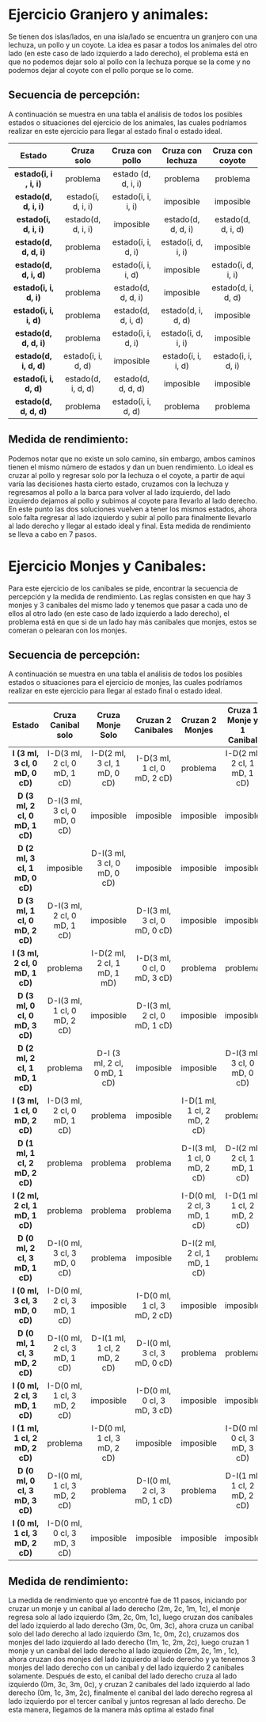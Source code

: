 # Ejercicio Granjero y animales:
Se tienen dos islas/lados, en una isla/lado se encuentra un granjero con una lechuza, un pollo y un coyote. La idea es pasar a todos los animales del otro lado (en este caso de lado izquierdo a lado derecho), el problema está en que no podemos dejar solo al pollo con la lechuza porque se la come y no podemos dejar al coyote con el pollo porque se lo come.

## Secuencia de percepción:
A continuación se muestra en una tabla el análisis de todos los posibles estados o situaciones del ejercicio de los animales, las cuales podríamos realizar en este ejercicio para llegar al estado final o estado ideal.

|        **Estado**       |    **Cruza solo**   | **Cruza con pollo** | **Cruza con lechuza** | **Cruza con coyote** |
|:-----------------------:|:-------------------:|:-------------------:|:---------------------:|:--------------------:|
| **estado(i, i , i, i)** |       problema      | estado (d, d, i, i) |        problema       |       problema       |
|  **estado(d, d, i, i)** | estado(i, d, i, i)  |  estado(i, i, i, i) |       imposible       |       imposible      |
|  **estado(i, d, i, i)** |  estado(d, d, i, i) |      imposible      |   estado(d, d, d, i)  |  estado(d, d, i, d)  |
|  **estado(d, d, d, i)** |       problema      |  estado(i, i, d, i) |   estado(i, d, i, i)  |       imposible      |
|  **estado(d, d, i, d)** |       problema      |  estado(i, i, i, d) |       imposible       |  estado(i, d, i, i)  |
|  **estado(i, i, d, i)** |       problema      |  estado(d, d, d, i) |       imposible       |  estado(d, i, d, d)  |
|  **estado(i, i, i, d)** |       problema      |  estado(d, d, i, d) |   estado(d, i, d, d)  |       imposible      |
|  **estado(d, d, d, i)** |       problema      |  estado(i, i, d, i) |   estado(i, d, i, i)  |       imposible      |
|  **estado(d, i, d, d)** |  estado(i, i, d, d) |      imposible      |   estado(i, i, i, d)  |  estado(i, i, d, i)  |
|  **estado(i, i, d, d)** |  estado(d, i, d, d) |  estado(d, d, d, d) |       imposible       |       imposible      |
|  **estado(d, d, d, d)** |       problema      |  estado(i, i, d, d) |        problema       |       problema       |

## Medida de rendimiento:
Podemos notar que no existe un solo camino, sin embargo, ambos caminos tienen el mismo número de estados y dan un buen rendimiento. Lo ideal es cruzar al pollo y regresar solo por la lechuza o el coyote, a partir de aqui varía las decisiones hasta cierto estado, cruzamos con la lechuza y regresamos al pollo a la barca para volver al lado izquierdo, del lado izquierdo dejamos al pollo y subimos al coyote para llevarlo al lado derecho. En este punto las dos soluciones vuelven a tener los mismos estados, ahora solo falta regresar al lado izquierdo y subir al pollo para finalmente llevarlo al lado derecho y llegar al estado ideal y final. Esta medida de rendimiento se lleva a cabo en 7 pasos.


# Ejercicio Monjes y Canibales: 
Para este ejercicio de los canibales se pide, encontrar la secuencia de percepción y la medida de rendimiento. Las reglas consisten en que hay 3 monjes y 3 canibales del mismo lado y tenemos que pasar a cada uno de ellos al otro lado (en este caso de lado izquierdo a lado derecho), el problema está en que si de un lado hay más canibales que monjes, estos se comeran o pelearan con los monjes.

## Secuencia de percepción: 
A continuación se muestra en una tabla el análisis de todos los posibles estados o situaciones para el ejercicio de monjes, las cuales podríamos realizar en este ejercicio para llegar al estado final o estado ideal.

|           **Estado**           |    **Cruza Canibal solo**   |     **Cruza Monje Solo**     |     **Cruzan 2 Canibales**    |     **Cruzan 2 Monjes**     | **Cruza 1 Monje y 1 Canibal** |
|:------------------------------:|:---------------------------:|:----------------------------:|:-----------------------------:|:---------------------------:|:-----------------------------:|
| **I (3 mI, 3 cI, 0 mD, 0 cD)** | I-D(3 mI, 2 cI, 0 mD, 1 cD) |  I-D(2 mI, 3 cI, 1 mD, 0 cD) |  I-D(3 mI, 1 cI, 0 mD, 2 cD)  |           problema          |  I-D(2 mI, 2 cI, 1 mD, 1 cD)  |
| **D (3 mI, 2 cI, 0 mD, 1 cD)** | D-I(3 mI, 3 cI, 0 mD, 0 cD) |           imposible          |           imposible           |          imposible          |           imposible           |
| **D (2 mI, 3 cI, 1 mD, 0 cD)** |          imposible          |  D-I(3 mI, 3 cI, 0 mD, 0 cD) |           imposible           |          imposible          |           imposible           |
| **D (3 mI, 1 cI, 0 mD, 2 cD)** | D-I(3 mI, 2 cI, 0 mD, 1 cD) |           imposible          |  D-I(3 mI, 3 cI, 0 mD, 0 cD)  |          imposible          |           imposible           |
| **I (3 mI, 2 cI, 0 mD, 1 cD)** |           problema          |  I-D(2 mI, 2 cI, 1 mD, 1 mD) |  I-D(3 mI, 0 cI, 0 mD, 3 cD)  |           problema          |            problema           |
| **D (3 mI, 0 cI, 0 mD, 3 cD)** | D-I(3 mI, 1 cI, 0 mD, 2 cD) |           imposible          |  D-I(3 mI, 2 cI, 0 mD, 1 cD)  |          imposible          |           imposible           |
| **D (2 mI, 2 cI, 1 mD, 1 cD)** |           problema          | D-I (3 mI, 2 cI, 0 mD, 1 cD) |           imposible           |          imposible          |  D-I(3 mI, 3 cI, 0 mD, 0 cD)  |
| **I (3 mI, 1 cI, 0 mD, 2 cD)** | I-D(3 mI, 2 cI, 0 mD, 1 cD) |           problema           |           imposible           | I-D(1 mI, 1 cI, 2 mD, 2 cD) |            problema           |
| **D (1 mI, 1 cI, 2 mD, 2 cD)** |           problema          |           problema           |            problema           | D-I(3 mI, 1 cI, 0 mD, 2 cD) |  D-I(2 mI, 2 cI, 1 mD, 1 cD)  |
| **I (2 mI, 2 cI, 1 mD, 1 cD)** |           problema          |           problema           |            problema           | I-D(0 mI, 2 cI, 3 mD, 1 cD) |  I-D(1 mI, 1 cI, 2 mD, 2 cD)  |
| **D (0 mI, 2 cI, 3 mD, 1 cD)** | D-I(0 mI, 3 cI, 3 mD, 0 cD) |           problema           |           imposible           | D-I(2 mI, 2 cI, 1 mD, 1 cD) |            problema           |
| **I (0 mI, 3 cI, 3 mD, 0 cD)** | I-D(0 mI, 2 cI, 3 mD, 1 cD) |           imposible          |  I-D(0 mI, 1 cI, 3 mD, 2 cD)  |          imposible          |           imposible           |
| **D (0 mI, 1 cI, 3 mD, 2 cD)** | D-I(0 mI, 2 cI, 3 mD, 1 cD) |  D-I(1 mI, 1 cI, 2 mD, 2 cD) |  D-I(0 mI, 3 cI, 3 mD, 0 cD)  |           problema          |            problema           |
| **I (0 mI, 2 cI, 3 mD, 1 cD)** | I-D(0 mI, 1 cI, 3 mD, 2 cD) |           imposible          |   I-D(0 mI, 0 cI, 3 mD, 3 cD) |          imposible          |           imposible           |
| **I (1 mI, 1 cI, 2 mD, 2 cD)** |           problema          |  I-D(0 mI, 1 cI, 3 mD, 2 cD) |           imposible           |          imposible          |  I-D(0 mI, 0 cI, 3 mD, 3 cD)  |
| **D (0 mI, 0 cI, 3 mD, 3 cD)** | D-I(0 mI, 1 cI, 3 mD, 2 cD) |           problema           |  D-I(0 mI, 2 cI, 3 mD, 1 cD)  |           problema          |  D-I(1 mI, 1 cI, 2 mD, 2 cD)  |
| **I (0 mI, 1 cI, 3 mD, 2 cD)** | I-D(0 mI, 0 cI, 3 mD, 3 cD) |           imposible          |           imposible           |          imposible          |           imposible           |

## Medida de rendimiento:
La medida de rendimiento que yo encontré fue de 11 pasos, iniciando por cruzar un monje y un canibal al lado derecho (2m, 2c, 1m, 1c), el monje regresa solo al lado izquierdo (3m, 2c, 0m, 1c), luego cruzan dos canibales del lado izquierdo al lado derecho (3m, 0c, 0m, 3c), ahora cruza un canibal solo del lado derecho al lado izquierdo (3m, 1c, 0m, 2c), cruzamos dos monjes del lado izquierdo al lado derecho (1m, 1c, 2m, 2c), luego cruzan 1 monje y un canibal del lado derecho al lado izquierdo (2m, 2c, 1m , 1c), ahora cruzan dos monjes del lado izquierdo al lado derecho y ya tenemos 3 monjes del lado derecho con un canibal y del lado izquierdo 2 canibales solamente. Después de esto, el canibal del lado derecho cruza al lado izquierdo (0m, 3c, 3m, 0c), y cruzan 2 canibales del lado izquierdo al lado derecho (0m, 1c, 3m, 2c), finalmente el canibal del lado derecho regresa al lado izquierdo por el tercer canibal y juntos regresan al lado derecho. De esta manera, llegamos de la manera más optima al estado final
